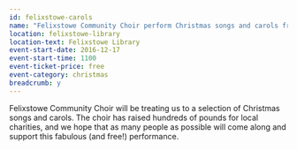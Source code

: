 ```yaml
---
id: felixstowe-carols
name: "Felixstowe Community Choir perform Christmas songs and carols from the library balcony"
location: felixstowe-library
location-text: Felixstowe Library
event-start-date: 2016-12-17
event-start-time: 1100
event-ticket-price: free
event-category: christmas
breadcrumb: y
---
```


Felixstowe Community Choir will be treating us to a selection of Christmas songs and carols. The choir has raised hundreds of pounds for local charities, and we hope that as many people as possible will come along and support this fabulous (and free!) performance.
